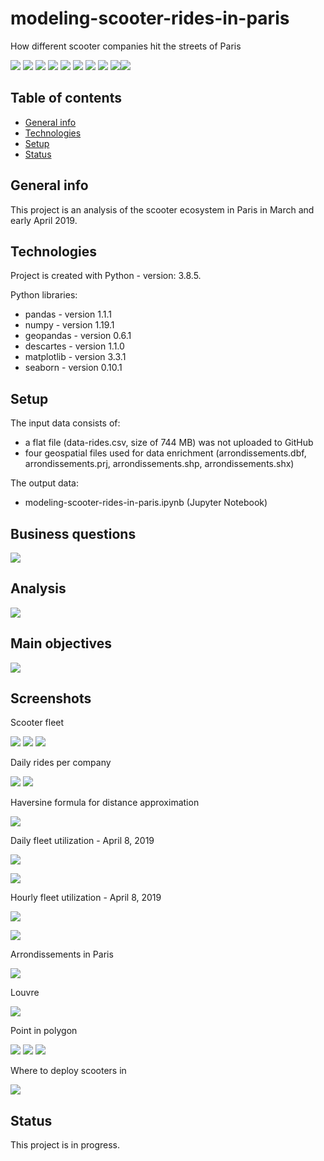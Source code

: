 # modeling-scooter-rides-in-paris
How different scooter companies hit the streets of Paris

<img src="https://img.shields.io/badge/python-3.8.5 -brightgreen"> <img src='https://img.shields.io/badge/pandas-1.1.1-blue'> <img src='https://img.shields.io/badge/numpy-1.19.1-blue'> <img src='https://img.shields.io/badge/geopandas-0.6.1-blue'> <img src='https://img.shields.io/badge/descartes-1.1.0-blue'> <img src="https://img.shields.io/badge/matplotlib-3.3.1 -blue"> <img src="https://img.shields.io/badge/seaborn-0.10.1 -blue"> <img src="https://img.shields.io/badge/geospatial-data%20analysis-ff69b4"> <img src="https://img.shields.io/badge/ride-data%20analysis-ff69b4"><img src="https://img.shields.io/badge/data-visualization-ff69b4">

 ## Table of contents
* [General info](#general-info)
* [Technologies](#technologies)
* [Setup](#setup)
* [Status](#status)

## General info
This project is an analysis of the scooter ecosystem in Paris in March and early April 2019. 
	
## Technologies
Project is created with Python - version: 3.8.5.

Python libraries:
* pandas - version 1.1.1
* numpy - version 1.19.1
* geopandas - version 0.6.1
* descartes - version 1.1.0
* matplotlib - version 3.3.1
* seaborn - version 0.10.1
  
## Setup
The input data consists of:
- a flat file (data-rides.csv, size of 744 MB) was not uploaded to GitHub
- four geospatial files used for data enrichment (arrondissements.dbf, arrondissements.prj, arrondissements.shp, arrondissements.shx)

The output data:
- modeling-scooter-rides-in-paris.ipynb (Jupyter Notebook)

## Business questions

![](./documentation/questions.png)

## Analysis

![](./documentation/table_of_contents.png)

## Main objectives

![](./documentation/main_objectives.png)

## Screenshots

Scooter fleet

![](./documentation/scooters_per_vendor_bar.png)
![](./documentation/scooters_per_vendor_line.png)
![](./documentation/scooter_fleet_agg.png)

Daily rides per company

![](./documentation/daily_rides_per_vendor.png)
![](./documentation/daily_rides_per_vendor2.png)

Haversine formula for distance approximation

![](./documentation/haversine_formula.png)

Daily fleet utilization - April 8, 2019

![](./documentation/daily_fleet_ut_def.png)

![](./documentation/daily_fleet_utilization_ratio.png)

Hourly fleet utilization - April 8, 2019

![](./documentation/hourly_fleet_ut_def.png)

![](./documentation/hourly_fleet_utilization_ratio.png)

Arrondissements in Paris

![](./documentation/arrondissements.png)

Louvre

![](./documentation/louvre.png)

Point in polygon

![](./documentation/point_in_polygon.png)
![](./documentation/shapefiles.png)
![](./documentation/geospatial_logic.png)

Where to deploy scooters in

![](./documentation/where_to_deploy_scooters_in.png)

## Status
This project is in progress.
